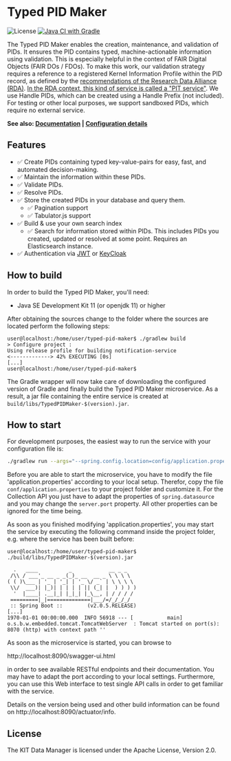 # Typed PID Maker

![License](https://img.shields.io/github/license/kit-data-manager/pit-service.svg) [![Java CI with Gradle](https://github.com/kit-data-manager/pit-service/actions/workflows/gradle.yml/badge.svg)](https://github.com/kit-data-manager/pit-service/actions/workflows/gradle.yml)

The Typed PID Maker enables the creation, maintenance, and validation of PIDs. It ensures the PID contains typed, machine-actionable information using validation. This is especially helpful in the context of FAIR Digital Objects (FAIR DOs / FDOs). To make this work, our validation strategy requires a reference to a registered Kernel Information Profile within the PID record, as defined by the [recommendations of the Research Data Alliance (RDA)](https://doi.org/10.15497/rda00031). [In the RDA context, this kind of service is called a "PIT service"](https://doi.org/10.15497/FDAA09D5-5ED0-403D-B97A-2675E1EBE786). We use Handle PIDs, which can be created using a Handle Prefix (not included). For testing or other local purposes, we support sandboxed PIDs, which require no external service.

**See also: [Documentation](https://kit-data-manager.github.io/webpage/typed-pid-maker/index.html) | [Configuration details](https://github.com/kit-data-manager/pit-service/blob/master/config/application.properties)**

## Features

- ✅ Create PIDs containing typed key-value-pairs for easy, fast, and automated decision-making.
- ✅ Maintain the information within these PIDs.
- ✅ Validate PIDs.
- ✅ Resolve PIDs.
- ✅ Store the created PIDs in your database and query them.
  - ✅ Pagination support
  - ✅ Tabulator.js support
- ✅ Build & use your own search index
  - ✅ Search for information stored within PIDs. This includes PIDs you created, updated or resolved at some point. Requires an Elasticsearch instance.
- ✅ Authentication via [JWT](https://jwt.io/introduction) or [KeyCloak](https://www.keycloak.org/)

## How to build

In order to build the Typed PID Maker, you'll need:

* Java SE Development Kit 11 (or openjdk 11) or higher

After obtaining the sources change to the folder where the sources are located perform the following steps:

```
user@localhost:/home/user/typed-pid-maker$ ./gradlew build
> Configure project :
Using release profile for building notification-service
<-------------> 42% EXECUTING [0s]
[...]
user@localhost:/home/user/typed-pid-maker$
```

The Gradle wrapper will now take care of downloading the configured version of Gradle and finally build the Typed PID Maker microservice. As a result, a jar file containing the entire service is created at `build/libs/TypedPIDMaker-$(version).jar`.

## How to start

For development purposes, the easiest way to run the service with your configuration file is:

```bash
./gradlew run --args="--spring.config.location=config/application.properties"
```

Before you are able to start the microservice, you have to modify the file 'application.properties' according to your local setup. 
Therefor, copy the file `conf/application.properties` to your project folder and customize it. For the Collection API you just have to adapt the properties of 
`spring.datasource` and you may change the `server.port` property. All other properties can be ignored for the time being.

As soon as you finished modifying 'application.properties', you may start the service by executing the following command inside the project folder, 
e.g. where the service has been built before:

```
user@localhost:/home/user/typed-pid-maker$ ./build/libs/TypedPIDMaker-$(version).jar

  .   ____          _            __ _ _
 /\\ / ___'_ __ _ _(_)_ __  __ _ \ \ \ \
( ( )\___ | '_ | '_| | '_ \/ _` | \ \ \ \
 \\/  ___)| |_)| | | | | || (_| |  ) ) ) )
  '  |____| .__|_| |_|_| |_\__, | / / / /
 =========|_|==============|___/=/_/_/_/
 :: Spring Boot ::        (v2.0.5.RELEASE)
[...]
1970-01-01 00:00:00.000  INFO 56918 --- [           main] o.s.b.w.embedded.tomcat.TomcatWebServer  : Tomcat started on port(s): 8070 (http) with context path ''

```

As soon as the microservice is started, you can browse to 

http://localhost:8090/swagger-ui.html

in order to see available RESTful endpoints and their documentation. You may have to adapt the port according to your local settings.
Furthermore, you can use this Web interface to test single API calls in order to get familiar with the service.

Details on the version being used and other build information can be found on http://localhost:8090/actuator/info.

## License

The KIT Data Manager is licensed under the Apache License, Version 2.0.
